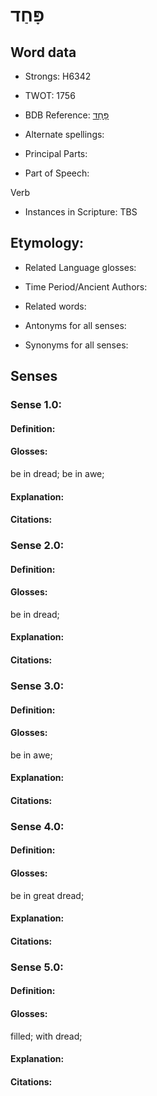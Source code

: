 # פָּחַד

<!-- Status: S2="NeedsEdits" -->
<!-- Lexica used for edits:   -->

## Word data

* Strongs: H6342

* TWOT: 1756

* BDB Reference: [פָּחַד](rc://en/bdb/dict/q.bb.aa)

* Alternate spellings:

* Principal Parts:

* Part of Speech:

Verb

* Instances in Scripture: TBS

## Etymology:

* Related Language glosses:

* Time Period/Ancient Authors:

* Related words:

* Antonyms for all senses:

* Synonyms for all senses:

## Senses

### Sense 1.0:

#### Definition:

#### Glosses:

be in dread; be in awe; 

#### Explanation:

#### Citations:



### Sense 2.0:

#### Definition:

#### Glosses:

be in dread; 

#### Explanation:

#### Citations:



### Sense 3.0:

#### Definition:

#### Glosses:

be in awe; 

#### Explanation:

#### Citations:



### Sense 4.0:

#### Definition:

#### Glosses:

be in great dread; 

#### Explanation:

#### Citations:



### Sense 5.0:

#### Definition:

#### Glosses:

filled; with dread; 

#### Explanation:

#### Citations:




